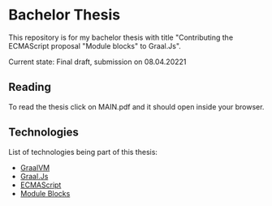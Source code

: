 # Bachelor Thesis

This repository is for my bachelor thesis with title "Contributing the ECMAScript proposal "Module blocks" to Graal.Js".

Current state: Final draft, submission on 08.04.20221

## Reading

To read the thesis click on MAIN.pdf and it should open inside your browser.

## Technologies

List of technologies being part of this thesis:
* [GraalVM](https://www.graalvm.org/)
* [Graal.Js](https://github.com/oracle/graaljs)
* [ECMAScript](https://tc39.es/ecma262/)
* [Module Blocks](https://github.com/tc39/proposal-js-module-blocks)
